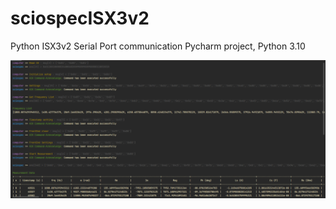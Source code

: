 # sciospecISX3v2
Python ISX3v2 Serial Port communication
Pycharm project, Python 3.10

![alt text](./output.png)
